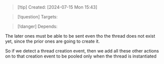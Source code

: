 
>[!tip] Created: [2024-07-15 Mon 15:43]

>[!question] Targets: 

>[!danger] Depends: 

The later ones must be able to be sent even tho the thread does not exist yet, since the prior ones are going to create it.

So if we detect a thread creation event, then we add all these other actions on to that creation event to be pooled only when the thread is instantiated